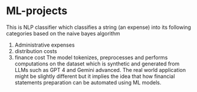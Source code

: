 # ML-projects
This is NLP classifier which classifies a string (an expense) into its following categories based on the naive bayes algorithm
1. Administrative expenses
2. distribution costs
3. finance cost
The model tokenizes, preprocesses and performs computations on the dataset which is synthetic and generated from LLMs such as GPT 4 and Gemini advanced. The real world application might be slightly different but it implies the idea that how financial statements preparation can be automated using ML models. 
